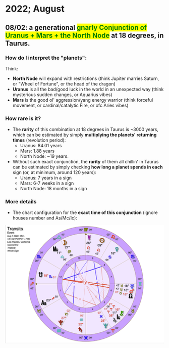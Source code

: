 # 2022; August

## 08/02: a generational <mark style="color:green;">**gnarly Conjunction of Uranus + Mars + the North Node**</mark> at 18 degrees, in Taurus.

### How do I interpret the "planets":

Think:

* **North Node** will expand with restrictions (think Jupiter marries Saturn, or "Wheel of Fortune", or the head of the dragon)
* **Uranus** is all the bad/good luck in the world in an unexpected way (think mysterious sudden changes, or Aquarius vibes)
* **Mars** is the good ol' aggression/yang energy warrior (think forceful movement, or cardinal/catalytic Fire, or ofc Aries vibes)

### How rare is it?

* The **rarity** of this combination at 18 degrees in Taurus is \~3000 years, which can be estimated by simply **multiplying the planets' returning times** (revolution period):
  * Uranus: 84.01 years
  * Mars: 1.88 years
  * North Node: \~19 years.
* Without such exact conjunction, the **rarity** of them all chillin' in Taurus can be estimated by simply checking **how long a planet spends in each** sign (or, at minimum, around 120 years):
  * Uranus: 7 years in a sign
  * Mars: 6-7 weeks in a sign
  * North Node: 18 months in a sign



### More details

* The chart configuration for the **exact time of this conjunction** (ignore houses number and As/Mc/Ic):

![](<../.gitbook/assets/Screen Shot 2022-07-29 at 9.53.27 PM.png>)
